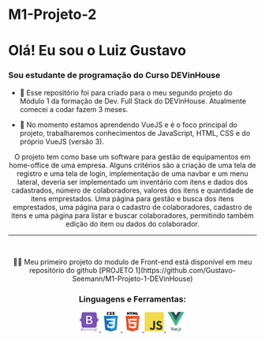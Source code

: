 # M1-Projeto-2

<h1 align="left">Olá! Eu sou o Luiz Gustavo</h1>
<h3 align="left">Sou estudante de programação do Curso DEVinHouse</h3>

- 📝 Esse repositório foi para criado para o meu segundo projeto do Módulo 1 da formação de Dev. Full Stack do DEVinHouse. Atualmente comecei a codar fazem 3 meses.

- 🌱 No momento estamos aprendendo VueJS e é o foco principal do projeto, trabalharemos conhecimentos de JavaScript, HTML, CSS e do próprio VueJS (versão 3).

<p align="center"> O projeto tem como base um software para gestão de equipamentos em home-office de uma empresa. Alguns critérios são a criação de uma tela de registro e uma tela de login, implementação de uma navbar e um menu lateral, deveria ser implementado um inventário com itens e dados dos cadastrados, número de colaboradores, valores dos itens e quantidade de itens emprestados. Uma página para gestão e busca dos itens emprestados, uma página para o cadastro de colaboradores, cadastro de itens e uma página para listar e buscar colaboradores, permitindo também edição do item ou dados do colaborador. 





<hr>
<br>
<p align="center">👨‍💻 Meu primeiro projeto do modulo de Front-end está disponível em meu repositório do github [PROJETO 1](https://github.com/Gustavo-Seemann/M1-Projeto-1-DEVinHouse)
<br>




<h3 align="center">Linguagens e Ferramentas:</h3>
<p align="center"> <a href="https://getbootstrap.com" target="_blank" rel="noreferrer"> <img src="https://raw.githubusercontent.com/devicons/devicon/master/icons/bootstrap/bootstrap-plain-wordmark.svg" alt="bootstrap" width="40" height="40"/> </a> <a href="https://www.w3schools.com/css/" target="_blank" rel="noreferrer"> <img src="https://raw.githubusercontent.com/devicons/devicon/master/icons/css3/css3-original-wordmark.svg" alt="css3" width="40" height="40"/> </a> <a href="https://www.w3.org/html/" target="_blank" rel="noreferrer"> <img src="https://raw.githubusercontent.com/devicons/devicon/master/icons/html5/html5-original-wordmark.svg" alt="html5" width="40" height="40"/> </a> <a href="https://developer.mozilla.org/en-US/docs/Web/JavaScript" target="_blank" rel="noreferrer"> <img src="https://raw.githubusercontent.com/devicons/devicon/master/icons/javascript/javascript-original.svg" alt="javascript" width="40" height="40"/> </a> <a href="https://vuejs.org/" target="_blank" rel="noreferrer"> <img src="https://raw.githubusercontent.com/devicons/devicon/master/icons/vuejs/vuejs-original-wordmark.svg" alt="vuejs" width="40" height="40"/> </a> </p>

